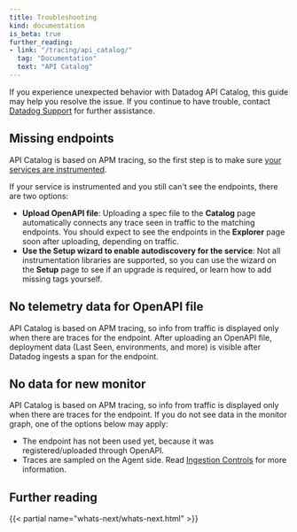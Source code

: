 ```yaml
---
title: Troubleshooting
kind: documentation
is_beta: true
further_reading:
- link: "/tracing/api_catalog/"
  tag: "Documentation"
  text: "API Catalog"
---
```


If you experience unexpected behavior with Datadog API Catalog, this guide may help you resolve the issue. If you continue to have trouble, contact [Datadog Support][1] for further assistance.

## Missing endpoints

API Catalog is based on APM tracing, so the first step is to make sure [your services are instrumented][2].

If your service is instrumented and you still can't see the endpoints, there are two options:
- **Upload OpenAPI file**: Uploading a spec file to the **Catalog** page automatically connects any trace seen in traffic to the matching endpoints. You should expect to see the endpoints in the **Explorer** page soon after uploading, depending on traffic.
- **Use the Setup wizard to enable autodiscovery for the service**: Not all instrumentation libraries are supported, so you can use the wizard on the **Setup** page to see if an upgrade is required, or learn how to add missing tags yourself.

## No telemetry data for OpenAPI file

API Catalog is based on APM tracing, so info from traffic is displayed only when there are traces for the endpoint. After uploading an OpenAPI file, deployment data (Last Seen, environments, and more) is visible after Datadog ingests a span for the endpoint.

## No data for new monitor

API Catalog is based on APM tracing, so info from traffic is displayed only when there are traces for the endpoint. If you do not see data in the monitor graph, one of the options below may apply:
- The endpoint has not been used yet, because it was registered/uploaded through OpenAPI.
- Traces are sampled on the Agent side. Read [Ingestion Controls][3] for more information.

## Further reading

{{< partial name="whats-next/whats-next.html" >}}

[1]: /help/
[2]: /tracing/trace_collection/
[3]: /tracing/trace_pipeline/ingestion_controls/